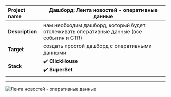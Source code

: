 Project name        |	  Дашборд: Лента новостей - оперативные данные      |
:---                |---        |
**Description**     |   нам необходим дашборд, который будет отслеживать оперативные данные (все события и CTR)     |
**Target**          |   создать простой дашборд с оперативными данными      |
**Stack**           |  :heavy_check_mark: **ClickHouse** </br> :heavy_check_mark: **SuperSet**         |

--- 

![Лента новостей - оперативные данные](https://user-images.githubusercontent.com/110673529/231429948-95dba361-4aa2-4c7d-a107-d64c1331bbbf.png)

